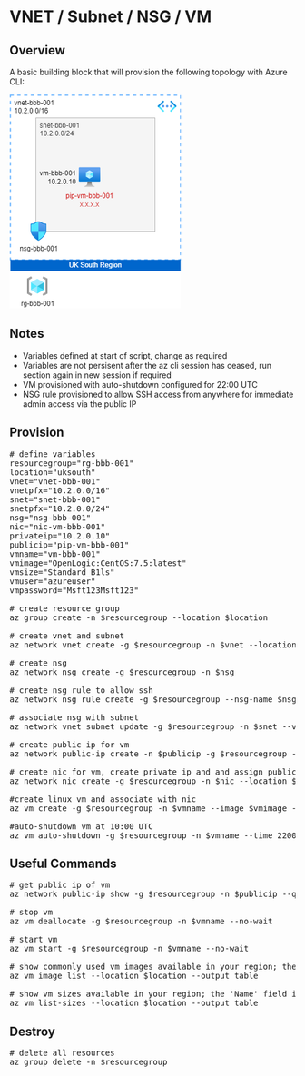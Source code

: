 # VNET / Subnet / NSG / VM

## Overview

A basic building block that will provision the following topology with Azure CLI:

![](vnet-subnet-nsg-vm.png)

## Notes

* Variables defined at start of script, change as required
* Variables are not persisent after the az cli session has ceased, run section again in new session if required
* VM provisioned with auto-shutdown configured for 22:00 UTC
* NSG rule provisioned to allow SSH access from anywhere for immediate admin access via the public IP

## Provision

<pre lang="...">
# define variables
resourcegroup="rg-bbb-001"
location="uksouth"
vnet="vnet-bbb-001"
vnetpfx="10.2.0.0/16"
snet="snet-bbb-001"
snetpfx="10.2.0.0/24"
nsg="nsg-bbb-001"
nic="nic-vm-bbb-001"
privateip="10.2.0.10"
publicip="pip-vm-bbb-001"
vmname="vm-bbb-001"
vmimage="OpenLogic:CentOS:7.5:latest"
vmsize="Standard_B1ls"
vmuser="azureuser"
vmpassword="Msft123Msft123"

# create resource group
az group create -n $resourcegroup --location $location

# create vnet and subnet
az network vnet create -g $resourcegroup -n $vnet --location $location --address-prefixes $vnetpfx --subnet-name $snet --subnet-prefix $snetpfx

# create nsg
az network nsg create -g $resourcegroup -n $nsg

# create nsg rule to allow ssh
az network nsg rule create -g $resourcegroup --nsg-name $nsg -n AllowSSH --priority 1000 --source-address-prefixes '*' --source-port-ranges '*' --destination-address-prefixes $snetpfx --destination-port-range 22 --access Allow --protocol Tcp --description "Allow SSH"

# associate nsg with subnet
az network vnet subnet update -g $resourcegroup -n $snet --vnet-name $vnet --network-security-group $nsg

# create public ip for vm
az network public-ip create -n $publicip -g $resourcegroup --location $location --sku standard

# create nic for vm, create private ip and and assign public ip
az network nic create -g $resourcegroup -n $nic --location $location --subnet $snet --private-ip-address $privateip --vnet-name $vnet --public-ip-address $publicip

#create linux vm and associate with nic
az vm create -g $resourcegroup -n $vmname --image $vmimage --size $vmsize --admin-username $vmuser --admin-password $vmpassword --nics $nic

#auto-shutdown vm at 10:00 UTC
az vm auto-shutdown -g $resourcegroup -n $vmname --time 2200
</pre>

## Useful Commands
<pre lang="...">
# get public ip of vm
az network public-ip show -g $resourcegroup -n $publicip --query "{address: ipAddress}"

# stop vm
az vm deallocate -g $resourcegroup -n $vmname --no-wait

# start vm
az vm start -g $resourcegroup -n $vmname --no-wait

# show commonly used vm images available in your region; the 'Urn' field in the output is what you use as the --image variable when creating a vm
az vm image list --location $location --output table

# show vm sizes available in your region; the 'Name' field in the output is what you use as the --size variable when creating a vm
az vm list-sizes --location $location --output table
</pre>

## Destroy
<pre lang="...">
# delete all resources
az group delete -n $resourcegroup
</pre>

